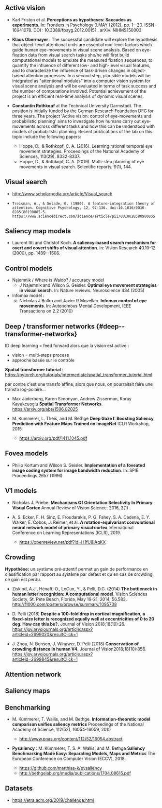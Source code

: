 
Active vision
-------------

-   Karl Friston et al. **Perceptions as hypotheses: Saccades as
    experiments**. In: Frontiers in Psychology 3.MAY (2012), pp. 1--20.
    ISSN : 16641078. DOI : 10.3389/fpsyg.2012.00151 . arXiv: NIHMS150003

-   **Klaus Obermayer** : The successful candidate will explore the
    hypothesis that object-level attentional units are essential
    mid-level factors which guide human eye-movements in visual scene
    analysis. Based on eye-fixation data from visual search tasks she/he
    will first build computational models to emulate the measured
    fixation sequences, to quantify the influence of different low- and
    high-level visual features, and to characterize the influence of
    task-driven changes in object-based attention processes. In a second
    step, plausible models will be integrated as "attentional modules"
    into a computer vision system for visual scene analysis and will be
    evaluated in terms of task success and the number of computations
    involved. Potential achievement of the project is an efficient
    real-time analysis of dynamic visual scenes.

-   **Constantin Rothkopf** at the Technical University Darmstadt. The
    position is initially funded by the German Research Foundation DFG
    for three years. The project \'Active vision: control of
    eye-movements and probabilistic planning\' aims to investigate how
    humans carry out eye-movements across different tasks and how this
    can be understood with models of probabilistic planning. Recent
    publications of the lab on this topic include the following papers:
    -   Hoppe, D., & Rothkopf, C. A. (2016). Learning rational temporal
        eye movement strategies. Proceedings of the National Academy of
        Sciences, 113(29), 8332-8337.
    -   Hoppe, D., & Rothkopf, C. A. (2019). Multi-step planning of eye
        movements in visual search. Scientific reports, 9(1), 144.

Visual search
-------------

- http://www.scholarpedia.org/article/Visual_search

-     Treisman, A., & Gelade, G. (1980). A feature-integration theory of attention. Cognitive Psychology, 12, 97-136. doi:10.1016/0010-0285(80)90005-5.  https://www.sciencedirect.com/science/article/pii/0010028580900055



Saliency map models
-------------------

-   Laurent Itti and Christof Koch. **A saliency-based search mechanism
    for overt and covert shifts of visual attention**. In: Vision
    Research 40.10-12 (2000), pp. 1489--1506.

Control models
--------------

-   Najemnik / Where is Waldo? / accuracy model
    -   J Najemnik and Wilson S. Geisler. **Optimal eye movement
        strategies in visual search**. In: Nature reviews. Neuroscience
        434 (2005)
-   Infomax model :
    -   Nicholas J Butko and Javier R Movellan. **Infomax control of eye
        movements**. In: Autonomous Mental Development, IEEE
        Transactions on 2.2 (2010)

Deep / transformer networks {#deep--transformer-networks}
---------------------------

ID deep learning = feed forward alors que la vision est active :

-   vision = multi-steps process
-   approche basée sur le contrôle

**Spatial transformer tutorial** :
<https://pytorch.org/tutorials/intermediate/spatial_transformer_tutorial.html>

par contre c\'est une transfo affine, alors que nous, on pourraitait
faire une transfo log-polaire\...

-   Max Jaderberg, Karen Simonyan, Andrew Zisserman, Koray Kavukcuoglu
    **Spatial Transformer Networks**. <https://arxiv.org/abs/1506.02025>

-   M. Kümmerer, L. Theis, and M. Bethge **Deep Gaze I: Boosting
    Saliency Prediction with Feature Maps Trained on ImageNet** ICLR
    Workshop, 2015
    -   <https://arxiv.org/pdf/1411.1045.pdf>

Fovea models
------------

-   Philip Kortum and Wilson S. Geisler. **Implementation of a foveated
    image coding system for image bandwidth reduction**. In: SPIE
    Proceedings 2657 (1996)

V1 models
---------

-   Nicholas J. Priebe. **Mechanisms Of Orientation Selectivity In
    Primary Visual Cortex** Annual Review of Vision Science. 2016, 2(1)
    .

-   A. S. Ecker, F. H. Sinz, E. Froudarakis, P. G. Fahey, S. A.
    Cadena, E. Y. Walker, E. Cobos, J. Reimer, et al. **A
    rotation-equivariant convolutional neural network model of primary
    visual cortex** International Conference on Learning Representations
    (ICLR), 2019.
    -   <https://openreview.net/pdf?id=H1fU8iAqKX>

Crowding
--------

**Hypothèse:** un système pré-attentif permet un gain de performance en
classification par rapport au système par défaut et qu\'en cas de
crowding, ce gain est perdu.

-   Ziskind, A.J., Hénaff, O., LeCun, Y., & Pelli, D.G. (2014) **The
    bottleneck in human letter recognition: A computational model**.
    Vision Sciences Society, St. Pete Beach, Florida, May 16-21, 2014,
    56.583. <http://f1000.com/posters/browse/summary/1095738>

-   D. Pelli (2018) **Despite a 100-fold drop in cortical magnification,
    a fixed-size letter is recognized equally well at eccentricities of
    0 to 20 deg. How can this be?.** Journal of Vision 2018;18(10):26.
    <https://jov.arvojournals.org/article.aspx?articleid=2699020&resultClick=1>

-   J. Zhou, N. Benson, J. Winawer, D. Pelli (2018) **Conservation of
    crowding distance in human V4**. Journal of Vision2018;18(10):856.
    <https://jov.arvojournals.org/article.aspx?articleid=2699845&resultClick=1>

Attention network
-----------------


Saliency maps
-------------

Benchmarking
------------

-   M. Kümmerer, T. Wallis, and M. Bethge. **Information-theoretic model
    comparison unifies saliency metrics** Proceedings of the National
    Academy of Science, 112(52), 16054-16059, 2015
    -   <http://www.pnas.org/content/112/52/16054.abstract>

-   **Pysaliency** : M. Kümmerer, T. S. A. Wallis, and M. Bethge
    **Saliency Benchmarking Made Easy: Separating Models, Maps and
    Metrics** The European Conference on Computer Vision (ECCV), 2018.
    -   <https://github.com/matthias-k/pysaliency>
    -   <http://bethgelab.org/media/publications/1704.08615.pdf>

Datasets
--------

-   <https://etra.acm.org/2019/challenge.html>
